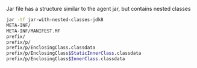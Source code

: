 Jar file has a structure similar to the agent jar, but contains nested classes

```bash
jar -tf jar-with-nested-classes-jdk8
META-INF/
META-INF/MANIFEST.MF
prefix/
prefix/p/
prefix/p/EnclosingClass.classdata
prefix/p/EnclosingClass$StaticInnerClass.classdata
prefix/p/EnclosingClass$InnerClass.classdata
```
